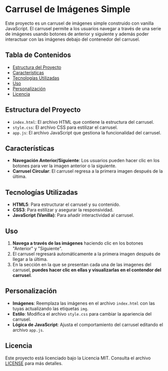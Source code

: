 # Carrusel de Imágenes Simple

Este proyecto es un carrusel de imágenes simple construido con vanilla JavaScript. El carrusel permite a los usuarios navegar a través de una serie de imágenes usando botones de anterior y siguiente y además poder interactuar con las imágenes debajo del contenedor del carrusel.

## Tabla de Contenidos

- [Estructura del Proyecto](#estructura-del-proyecto)
- [Características](#características)
- [Tecnologías Utilizadas](#tecnologías-utilizadas)
- [Uso](#uso)
- [Personalización](#personalización)
- [Licencia](#licencia)

## Estructura del Proyecto

- `index.html`: El archivo HTML que contiene la estructura del carrusel.
- `style.css`: El archivo CSS para estilizar el carrusel.
- `app.js`: El archivo JavaScript que gestiona la funcionalidad del carrusel.

## Características

- **Navegación Anterior/Siguiente**: Los usuarios pueden hacer clic en los botones para ver la imagen anterior o la siguiente.
- **Carrusel Circular**: El carrusel regresa a la primera imagen después de la última.

## Tecnologías Utilizadas

- **HTML5**: Para estructurar el carrusel y su contenido.
- **CSS3**: Para estilizar y asegurar la responsividad.
- **JavaScript (Vanilla)**: Para añadir interactividad al carrusel.

## Uso

1. **Navega a través de las imágenes** haciendo clic en los botones "Anterior" y "Siguiente".
2. El carrusel regresará automáticamente a la primera imagen después de llegar a la última.
3. En la sección en la que se presentan cada una de las imagenes del carrusel, **puedes hacer clic en ellas y visualizarlas en el contendor del carrusel**.

## Personalización

- **Imágenes**: Reemplaza las imágenes en el archivo `index.html` con las tuyas actualizando las etiquetas `img`.
- **Estilo**: Modifica el archivo `style.css` para cambiar la apariencia del carrusel.
- **Lógica de JavaScript**: Ajusta el comportamiento del carrusel editando el archivo `app.js`.

## Licencia

Este proyecto está licenciado bajo la Licencia MIT. Consulta el archivo [LICENSE](LICENSE) para más detalles.

